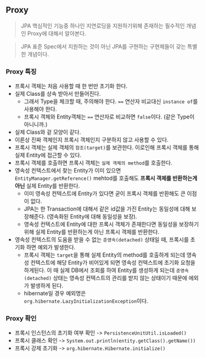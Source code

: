 ## Proxy

> JPA 핵심적인 기능중 하나인 지연로딩을 지원하기위해 존재하는 필수적인 개념인 Proxy에 대해서 알아본다.

> JPA 표준 Spec에서 지원하는 것이 아닌 JPA를 구현하는 구현체들이 갖는 특별한 개념이다.

### Proxy 특징
- 프록시 객체는 처음 사용할 때 한 번만 초기화 한다.
- 실제 Class를 상속 받아서 만들어진다.
    - 그래서 Type을 체크할 때, 주의해야 한다. `==` 연산자 비교대신 `instance of`를 사용해야 한다.
    - 프록시 객체와 Entity객체는 `==` 연산자로 비교하면 `false`이다. (같은 Type이 아니니까.)
- 실제 Class와 겉 모양이 같다.
- 이론상 진짜 객체인지 프록시 객체인지 구분하지 않고 사용할 수 있다.
- 프록시 객체는 실제 객체의 `참조(target)`를 보관한다. 이로인해 프록시 객체를 통해 실제 Entity에 접근할 수 있다.
- 프록시 객체를 호출하면 프록시 객체는 `실제 객체의 method`를 호출한다.
- 영속성 컨텍스트에서 찾는 Entity가 이미 있으면 `EntityManager.getReference()` mehtod를 호출해도 **프록시 객체를 반환하는게 아닌** 실제 Entity를 반환한다.
    - 이미 영속성 컨텍스트에 Entity가 있다면 굳이 프록시 객체를 반환해도 큰 이점이 없다.
    - JPA는 한 Transaction에 대해서 같은 id값을 가진 Entity는 동일성에 대해 보장해준다. (영속화된 Entity에 대해 동일성을 보장).
    - 영속성 컨텍스트에 Entity에 대한 프록시 객체가 존재한다면 동일성을 보장하기 위해 실제 Entity를 반환하는게 아닌 프록시 객체를 반환한다.
- 영속성 컨텍스트의 도움을 받을 수 없는 `준영속(detached)` 상태일 때, 프록시를 초기화 하면 예외가 발생한다.
    - 프록시 객체는 `target`을 통해 실제 Entity의 method를 호출하게 되는데 영속성 컨텍스트에 해당 Entity가 비어있게 되면 영속성 컨텍스트에 초기화 요청을 하게된다. 이 때 실제 DB에서 조회를 하여 Entity를 생성하게 되는데 `준영속 (detached)` 상태는 영속성 컨텍스트의 관리를 받지 않는 상태이기 때문에 에외가 발생하게 된다.
    - hibernate일 경우 예외명은 `org.hibernate.LazyInitializationException`이다.

### Proxy 확인
- 프록시 인스턴스의 초기화 여부 확인 -> `PersistenceUnitUtil.isLoaded()`
- 프록시 클래스 확인 -> `System.out.println(entity.getClass().getName())`
- 프록시 강제 초기화 -> `org.hibernate.Hibernate.initialize()`
